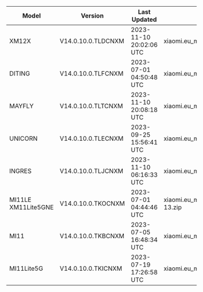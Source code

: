| Model | Version | Last Updated | File Name | Size | Download Link |
| ---- | ---- | ---- | ---- | ---- | ---- |
| XM12X | V14.0.10.0.TLDCNXM | 2023-11-10 20:02:06 UTC | xiaomi.eu_multi_XM12X_V14.0.10.0.TLDCNXM_v14-13.zip | 4.4 GB | [SourceForge](https://sourceforge.net/projects/xiaomi-eu-multilang-miui-roms/files/xiaomi.eu/MIUI-STABLE-RELEASES/MIUIv14/xiaomi.eu_multi_XM12X_V14.0.10.0.TLDCNXM_v14-13.zip/download) |
| DITING | V14.0.10.0.TLFCNXM | 2023-07-01 04:50:48 UTC | xiaomi.eu_multi_DITING_V14.0.10.0.TLFCNXM_v14-13.zip | 5.2 GB | [SourceForge](https://sourceforge.net/projects/xiaomi-eu-multilang-miui-roms/files/xiaomi.eu/MIUI-STABLE-RELEASES/MIUIv14/xiaomi.eu_multi_DITING_V14.0.10.0.TLFCNXM_v14-13.zip/download) |
| MAYFLY | V14.0.10.0.TLTCNXM | 2023-11-10 20:08:18 UTC | xiaomi.eu_multi_MAYFLY_V14.0.10.0.TLTCNXM_v14-13.zip | 5.2 GB | [SourceForge](https://sourceforge.net/projects/xiaomi-eu-multilang-miui-roms/files/xiaomi.eu/MIUI-STABLE-RELEASES/MIUIv14/xiaomi.eu_multi_MAYFLY_V14.0.10.0.TLTCNXM_v14-13.zip/download) |
| UNICORN | V14.0.10.0.TLECNXM | 2023-09-25 15:56:41 UTC | xiaomi.eu_multi_UNICORN_V14.0.10.0.TLECNXM_v14-13.zip | 5.3 GB | [SourceForge](https://sourceforge.net/projects/xiaomi-eu-multilang-miui-roms/files/xiaomi.eu/MIUI-STABLE-RELEASES/MIUIv14/xiaomi.eu_multi_UNICORN_V14.0.10.0.TLECNXM_v14-13.zip/download) |
| INGRES | V14.0.10.0.TLJCNXM | 2023-11-10 06:16:33 UTC | xiaomi.eu_multi_INGRES_V14.0.10.0.TLJCNXM_v14-13.zip | 5.0 GB | [SourceForge](https://sourceforge.net/projects/xiaomi-eu-multilang-miui-roms/files/xiaomi.eu/MIUI-STABLE-RELEASES/MIUIv14/xiaomi.eu_multi_INGRES_V14.0.10.0.TLJCNXM_v14-13.zip/download) |
| MI11LE XM11Lite5GNE | V14.0.10.0.TKOCNXM | 2023-07-01 04:44:46 UTC | xiaomi.eu_multi_MI11LE_XM11Lite5GNE_V14.0.10.0.TKOCNXM_v14-13.zip | 4.7 GB | [SourceForge](https://sourceforge.net/projects/xiaomi-eu-multilang-miui-roms/files/xiaomi.eu/MIUI-STABLE-RELEASES/MIUIv14/xiaomi.eu_multi_MI11LE_XM11Lite5GNE_V14.0.10.0.TKOCNXM_v14-13.zip/download) |
| MI11 | V14.0.10.0.TKBCNXM | 2023-07-05 16:48:34 UTC | xiaomi.eu_multi_MI11_V14.0.10.0.TKBCNXM_v14-13.zip | 4.9 GB | [SourceForge](https://sourceforge.net/projects/xiaomi-eu-multilang-miui-roms/files/xiaomi.eu/MIUI-STABLE-RELEASES/MIUIv14/xiaomi.eu_multi_MI11_V14.0.10.0.TKBCNXM_v14-13.zip/download) |
| MI11Lite5G | V14.0.10.0.TKICNXM | 2023-07-19 17:26:58 UTC | xiaomi.eu_multi_MI11Lite5G_V14.0.10.0.TKICNXM_v14-13.zip | 4.8 GB | [SourceForge](https://sourceforge.net/projects/xiaomi-eu-multilang-miui-roms/files/xiaomi.eu/MIUI-STABLE-RELEASES/MIUIv14/xiaomi.eu_multi_MI11Lite5G_V14.0.10.0.TKICNXM_v14-13.zip/download) |
